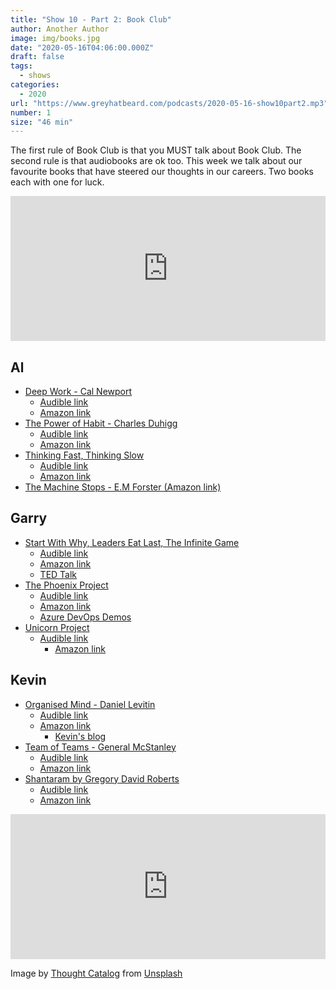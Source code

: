 ```yaml
---
title: "Show 10 - Part 2: Book Club"
author: Another Author
image: img/books.jpg
date: "2020-05-16T04:06:00.000Z"
draft: false
tags: 
  - shows
categories:
  - 2020
url: "https://www.greyhatbeard.com/podcasts/2020-05-16-show10part2.mp3"
number: 1
size: "46 min"
---
```


The first rule of Book Club is that you MUST talk about Book Club. The second rule is that audiobooks are ok too. This week we talk about our favourite books that have steered our thoughts in our careers. Two books each with one for luck.

<iframe src="https://open.spotify.com/embed-podcast/episode/1eY0lxolFKGWtssyKaArro" width="100%" height="232" frameborder="0" allowtransparency="true" allow="encrypted-media"></iframe>

## Al 
- [Deep Work - Cal Newport](https://www.calnewport.com/books/deep-work/)
  - [Audible link](https://www.audible.co.uk/pd/Deep-Work-Audiobook/B01D0E32T8?ref=a_lib_c4_libItem_B01D0E32T8&pf_rd_p=141829f9-9520-4744-b903-c10e5595070d&pf_rd_r=28BY7HVV417AMNWHQMGJ)
  - [Amazon link](https://www.amazon.co.uk/Deep-Work-Focused-Success-Distracted/dp/0349411905)
- [The Power of Habit - Charles Duhigg](https://charlesduhigg.com/the-power-of-habit/)
  - [Audible link](https://www.audible.co.uk/pd/The-Power-of-Habit-Audiobook/B007AK4V62?ref=a_lib_c4_libItem_B007AK4V62&pf_rd_p=141829f9-9520-4744-b903-c10e5595070d&pf_rd_r=28BY7HVV417AMNWHQMGJ)
  - [Amazon link](https://www.amazon.co.uk/Power-Habit-Why-What-Change/dp/1847946240)
- [Thinking Fast, Thinking Slow](https://en.wikipedia.org/wiki/Thinking,_Fast_and_Slow)
  - [Audible link](https://www.audible.co.uk/pd/Thinking-Fast-and-Slow-Audiobook/B006QNPQFY?ref=a_lib_c4_libItem_B006QNPQFY&pf_rd_p=141829f9-9520-4744-b903-c10e5595070d&pf_rd_r=28BY7HVV417AMNWHQMGJ)
  - [Amazon link](https://www.amazon.co.uk/Thinking-Fast-Slow-Daniel-Kahneman/dp/0141033576)
- [The Machine Stops - E.M Forster (Amazon link)](https://www.amazon.co.uk/Machine-Stops-M-Forster-ebook/dp/B0791H99XS/ref=sr_1_10?dchild=1&keywords=em+forster&qid=1589616540&sr=8-10)

## Garry
- [Start With Why, Leaders Eat Last, The Infinite Game](https://simonsinek.com/product/start-with-why/)
  - [Audible link](https://www.audible.co.uk/pd/Start-with-Why-Audiobook/B011776P0S)
  - [Amazon link](https://www.amazon.co.uk/Infinite-Game-Businesses-Achieve-Long-lasting/dp/B07H9D79Z3/ref=sr_1_1?crid=3IC4DNBS91FMS&dchild=1&keywords=infinite+game+simon+sinek&qid=1589621740&s=digital-text&sprefix=infinite+game%2Cdigital-text%2C133&sr=1-1)
  - [TED Talk](https://www.youtube.com/watch?time_continue=2&v=IPYeCltXpxw&feature=emb_logo)
- [The Phoenix Project](https://itrevolution.com/book/the-phoenix-project/)
  - [Audible link](https://www.audible.co.uk/pd/The-Phoenix-Project-Audiobook/B00VB034GK)
  - [Amazon link](https://www.amazon.co.uk/Phoenix-Project-DevOps-Helping-Business-ebook/dp/B00AZRBLHO)
  - [Azure DevOps Demos](https://azuredevopsdemogenerator.azurewebsites.net/)
- [Unicorn Project](https://itrevolution.com/the-unicorn-project/)
  - [Audible link](https://www.audible.co.uk/pd/The-Unicorn-Project-Audiobook/B08129SJ41?plink=75eaff1d-4fbf-49&ref=a_pd_The-Ph_c5_adblp13npbxx_1_1&pf_rd_p=cdd68838-37ce-47e6-b5cb-c61b95dce7e1&pf_rd_r=8XZB3STCE402G54NMFW4)
	- [Amazon link](https://www.amazon.co.uk/Unicorn-Project-Disruption-Redshirts-Overthrowing/dp/1942788762)

## Kevin
- [Organised Mind - Daniel Levitin](https://www.penguinrandomhouse.com/books/313653/the-organized-mind-by-daniel-j-levitin/)
  - [Audible link](https://www.audible.co.uk/pd/The-Organized-Mind-Audiobook/B00WIPXGEM)
  - [Amazon link](https://www.amazon.co.uk/Organized-Mind-Thinking-Straight-Information/dp/0241965780/ref=sr_1_1?dchild=1&keywords=organized+mind&qid=1589666546&s=books&sr=1-1)
	- [Kevin's blog](https://www.mcd79.com/2018/12/07/advent-day-seven-are-you-learning-the-right-way.html)
- [Team of Teams - General McStanley](https://thearmyleader.co.uk/team-of-teams/)
	- [Audible link](https://www.audible.co.uk/pd/Team-of-Teams-Audiobook/B01IBYOJTY?qid=1589666615&sr=1-1&ref=a_search_c3_lProduct_1_1&pf_rd_p=c6e316b8-14da-418d-8f91-b3cad83c5183&pf_rd_r=KFK59SZAKS39B8CZRC5J)
  - [Amazon link](https://www.amazon.co.uk/Team-Teams-Rules-Engagement-Complex/dp/0241250838/ref=sr_1_1?dchild=1&keywords=team+of+teams&qid=1589666643&s=books&sr=1-1)
- [Shantaram by Gregory David Roberts](https://en.wikipedia.org/wiki/Shantaram_(novel))
  - [Audible link](https://www.audible.co.uk/pd/Shantaram-Audiobook/B00KO7NGTQ?qid=1589666733&sr=1-1&ref=a_search_c3_lProduct_1_1&pf_rd_p=c6e316b8-14da-418d-8f91-b3cad83c5183&pf_rd_r=HWYJJT9X6X0R9S4VPA2K)
  - [Amazon link](https://www.amazon.co.uk/Shantaram-Gregory-David-Roberts/dp/0349117543/ref=sr_1_1?dchild=1&keywords=shantaram&qid=1589666754&s=books&sr=1-1)	

<iframe src="https://open.spotify.com/embed-podcast/episode/1eY0lxolFKGWtssyKaArro" width="100%" height="232" frameborder="0" allowtransparency="true" allow="encrypted-media"></iframe>

Image by [Thought Catalog](https://unsplash.com/@thoughtcatalog) from [Unsplash](https://unsplash.com)